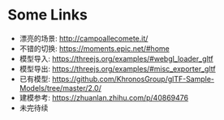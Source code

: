 # Some Links
- 漂亮的场景: http://campoallecomete.it/
- 不错的切换: https://moments.epic.net/#home
- 模型导入: https://threejs.org/examples/#webgl_loader_gltf
- 模型导出: https://threejs.org/examples/#misc_exporter_gltf
- 已有模型: https://github.com/KhronosGroup/glTF-Sample-Models/tree/master/2.0/
- 建模参考: https://zhuanlan.zhihu.com/p/40869476
- 未完待续


